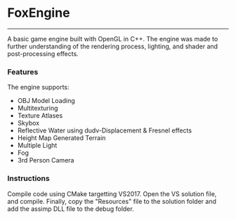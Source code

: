 # FoxEngine
****

A basic game engine built with OpenGL in C++. The engine was made to further understanding of the rendering process, lighting, and shader and post-processing effects.

### Features
The engine supports:
  * OBJ Model Loading  
  * Multitexturing  
  * Texture Atlases  
  * Skybox  
  * Reflective Water using dudv-Displacement & Fresnel effects  
  * Height Map Generated Terrain  
  * Multiple Light  
  * Fog  
  * 3rd Person Camera  

### Instructions
Compile code using CMake targetting VS2017. Open the VS solution file, and compile. Finally, copy the "Resources" file to the solution folder and add the assimp DLL file to the debug folder.
